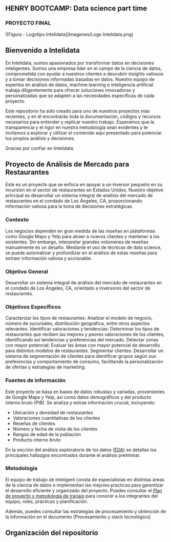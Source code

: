 ## HENRY BOOTCAMP: Data science part time
### PROYECTO FINAL
![Figura - Logotipo Intelidata](Imagenes/Logo Intelidata.png)

## Bienvenido a Intelidata
En Intelidata, somos apasionados por transformar datos en decisiones inteligentes. Somos una empresa líder en el campo de la ciencia de datos, comprometida con ayudar a nuestros clientes a descubrir insights valiosos y a tomar decisiones informadas basadas en datos. Nuestro equipo de expertos en análisis de datos, machine learning e inteligencia artificial trabaja diligentemente para ofrecer soluciones innovadoras y personalizadas que se adapten a las necesidades específicas de cada proyecto.

Este repositorio ha sido creado para uno de nuestros proyectos más recientes, y en él encontrarás toda la documentación, códigos y recursos necesarios para entender y replicar nuestro trabajo. Esperamos que la transparencia y el rigor en nuestra metodología sean evidentes y te invitamos a explorar y utilizar el contenido aquí presentado para potenciar tus propios análisis y decisiones.

Gracias por confiar en Intelidata.

## Proyecto de Análisis de Mercado para Restaurantes
Este es un proyecto que se enfoca en apoyar a un inversor pequeño en su incursión en el sector de restaurantes en Estados Unidos. Nuestro objetivo principal es desarrollar un sistema integral de análisis del mercado de restaurantes en el condado de Los Ángeles, CA, proporcionando información valiosa para la toma de decisiones estratégicas.

### Contexto
Los negocios dependen en gran medida de las reseñas en plataformas como Google Maps y Yelp para atraer a nuevos clientes y mantener a los existentes. Sin embargo, interpretar grandes volúmenes de reseñas manualmente es un desafío. Mediante el uso de técnicas de data science, se puede automatizar y profundizar en el análisis de estas reseñas para extraer información valiosa y accionable.

### Objetivo General
Desarrollar un sistema integral de análisis del mercado de restaurantes en el condado de Los Ángeles, CA, orientado a inversores del sector de restaurantes.

### Objetivos Específicos
Caracterizar los tipos de restaurantes: Analizar el modelo de negocio, número de sucursales, distribución geográfica, entre otros aspectos relevantes.
Identificar valoraciones y tendencias: Determinar los tipos de restaurantes que reciben las mejores y peores valoraciones de los clientes, identificando así tendencias y preferencias del mercado.
Detectar zonas con mayor potencial: Evaluar las áreas con mayor potencial de desarrollo para distintos modelos de restaurantes.
Segmentar clientes: Desarrollar un sistema de segmentación de clientes para identificar grupos según sus preferencias y comportamiento de consumo, facilitando la personalización de ofertas y estrategias de marketing.

### Fuentes de información
Este proyecto se basa en bases de datos robustas y variadas, provenientes de Google Maps y Yelp, así como datos demográficos y del producto interno bruto (PIB). Se analiza y extrae información crucial, incluyendo:

- Ubicación y densidad de restaurantes
- Valoraciones cuantitativas de los clientes
- Reseñas de clientes
- Número y fecha de visita de los clientes
- Rangos de edad de la población
- Producto interno bruto

En la sección del análisis exploratorio de los datos ([EDA](JupiterNotebooks/Resultados_EDA_preliminar.md)) se detallan los principales hallazgos encontrados durante el análisis preliminar.

### Metodología
El equipo de trabajo de Inteligent consta de especialistas en distintas áreas de la ciencia de datos e implementan las mejores practicas para garantizar el desarrollo eficiente y organizado del proyecto. Puedes consultar el [Plan de proyecto y metodología de tranajo](Planeacion_metodologia.md) para conocer a los integrantes del equipo, roles, prácticas y planificación.

Además, puedes consultar las estrategias de procesamiento y obtención de la información en el documento [Procesamiento y stack tecnológico]

## Organización del repositorio
